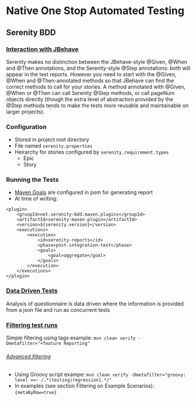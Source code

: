 # Native One Stop Automated Testing
## Serenity BDD
### [Interaction with JBehave](http://serenity-bdd.info/docs/serenity/#_implementing_the_tests) 

Serenity makes no distinction between the 
JBehave-style @Given, @When and @Then annotations, and the Serenity-style @Step annotations: both will appear in the 
test reports. However you need to start with the @Given, @When and @Then-annotated methods so that JBehave can find the 
correct methods to call for your stories. A method annotated with @Given, @When or @Then can call Serenity @Step 
methods, or call pageNum objects directly (though the extra level of abstraction provided by the @Step methods tends to 
make the tests more reusable and maintainable on larger projects).

### Configuration

- Stored in project root directory
- File named `serenity.properties`
- Heirarchy for stories configured by `serenity.requirement.types`
  - Epic
  - Story
  
### Running the Tests

- [Maven Goals](https://maven.apache.org/guides/introduction/introduction-to-the-lifecycle.html) are configured in pom
for generating report
- At time of writing:
```         
<plugin>
    <groupId>net.serenity-bdd.maven.plugins</groupId>
    <artifactId>serenity-maven-plugin</artifactId>
    <version>${serenity.version}</version>
    <executions>
        <execution>
            <id>serenity-reports</id>
            <phase>post-integration-test</phase>
            <goals>
                <goal>aggregate</goal>
            </goals>
        </execution>
    </executions>
</plugin>
``` 
  
### [Data Driven Tests](http://serenity-bdd.info/docs/serenity/#_data_driven_tests)

Analysis of questionnaire is data driven where the information is provided from a json file and run as concurrent tests

### [Filtering test runs](http://serenity-bdd.info/docs/serenity/#_jbehave)
Simple filtering using tags example:  `mvn clean verify -Dmetafilter="+feature Reporting"`

###### [Advanced filtering](http://jbehave.org/reference/stable/meta-filtering.html) 
- Using Groovy script exampe: `mvn clean verify -Dmetafilter="groovy: level ==~ /.*[testing|regression].*/"`  
- In examples (see section Filtering on Example Scenarios): `{metaByRow=true}`
